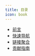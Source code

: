 ```yaml
---
title: 目录
icon: book
---
```


- [<i class="fa-solid fa-book-open"></i> 前言](/content/foreword.md)
- [<i class="fa-solid fa-list"></i> 快速导航](/content/navigation.md)
- [<i class="fa-solid fa-link"></i> 链接聚合](/content/gather.md)
- [<i class="fa-solid fa-code-commit"></i> 贡献指南](/content/contributing.md)
